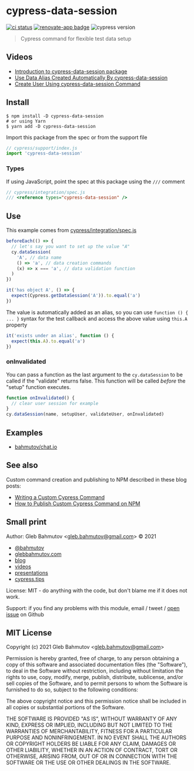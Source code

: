 # cypress-data-session
[![ci status][ci image]][ci url] [![renovate-app badge][renovate-badge]][renovate-app] ![cypress version](https://img.shields.io/badge/cypress-8.5.0-brightgreen)
> Cypress command for flexible test data setup

## Videos

- [Introduction to cypress-data-session package](https://youtu.be/As5yqkoZOx8)
- [Use Data Alias Created Automatically By cypress-data-session](https://youtu.be/VQtjDGCuRzI)
- [Create User Using cypress-data-session Command](https://youtu.be/P-sb5OHSNsM)

## Install

```shell
$ npm install -D cypress-data-session
# or using Yarn
$ yarn add -D cypress-data-session
```

Import this package from the spec or from the support file

```js
// cypress/support/index.js
import 'cypress-data-session'
```

### Types

If using JavaScript, point the spec at this package using the `///` comment

```js
// cypress/integration/spec.js
/// <reference types="cypress-data-session" />
```

## Use

This example comes from [cypress/integration/spec.js](./cypress/integration/spec.js)

```js
beforeEach(() => {
  // let's say you want to set up the value "A"
  cy.dataSession(
    'A', // data name
    () => 'a', // data creation commands
    (x) => x === 'a', // data validation function
  )
})

it('has object A', () => {
  expect(Cypress.getDataSession('A')).to.equal('a')
})
```

The value is automatically added as an alias, so you can use `function () { ... }` syntax for the test callback and access the above value using `this.A` property

```js
it('exists under an alias', function () {
  expect(this.A).to.equal('a')
})
```

### onInvalidated

You can pass a function as the last argument to the `cy.dataSession` to be called if the "validate" returns false. This function will be called _before_ the "setup" function executes.

```js
function onInvalidated() {
  // clear user session for example
}
cy.dataSession(name, setupUser, validateUser, onInvalidated)
```

## Examples

- [bahmutov/chat.io](https://github.com/bahmutov/chat.io)

## See also

Custom command creation and publishing to NPM described in these blog posts:

- [Writing a Custom Cypress Command](https://glebbahmutov.com/blog/writing-custom-cypress-command/)
- [How to Publish Custom Cypress Command on NPM](https://glebbahmutov.com/blog/publishing-cypress-command/)

## Small print

Author: Gleb Bahmutov &lt;gleb.bahmutov@gmail.com&gt; &copy; 2021

- [@bahmutov](https://twitter.com/bahmutov)
- [glebbahmutov.com](https://glebbahmutov.com)
- [blog](https://glebbahmutov.com/blog)
- [videos](https://www.youtube.com/glebbahmutov)
- [presentations](https://slides.com/bahmutov)
- [cypress.tips](https://cypress.tips)

License: MIT - do anything with the code, but don't blame me if it does not work.

Support: if you find any problems with this module, email / tweet /
[open issue](https://github.com/bahmutov/cypress-data-session/issues) on Github

## MIT License

Copyright (c) 2021 Gleb Bahmutov &lt;gleb.bahmutov@gmail.com&gt;

Permission is hereby granted, free of charge, to any person
obtaining a copy of this software and associated documentation
files (the "Software"), to deal in the Software without
restriction, including without limitation the rights to use,
copy, modify, merge, publish, distribute, sublicense, and/or sell
copies of the Software, and to permit persons to whom the
Software is furnished to do so, subject to the following
conditions:

The above copyright notice and this permission notice shall be
included in all copies or substantial portions of the Software.

THE SOFTWARE IS PROVIDED "AS IS", WITHOUT WARRANTY OF ANY KIND,
EXPRESS OR IMPLIED, INCLUDING BUT NOT LIMITED TO THE WARRANTIES
OF MERCHANTABILITY, FITNESS FOR A PARTICULAR PURPOSE AND
NONINFRINGEMENT. IN NO EVENT SHALL THE AUTHORS OR COPYRIGHT
HOLDERS BE LIABLE FOR ANY CLAIM, DAMAGES OR OTHER LIABILITY,
WHETHER IN AN ACTION OF CONTRACT, TORT OR OTHERWISE, ARISING
FROM, OUT OF OR IN CONNECTION WITH THE SOFTWARE OR THE USE OR
OTHER DEALINGS IN THE SOFTWARE.

[ci image]: https://github.com/bahmutov/cypress-data-session/workflows/ci/badge.svg?branch=main
[ci url]: https://github.com/bahmutov/cypress-data-session/actions
[renovate-badge]: https://img.shields.io/badge/renovate-app-blue.svg
[renovate-app]: https://renovateapp.com/
